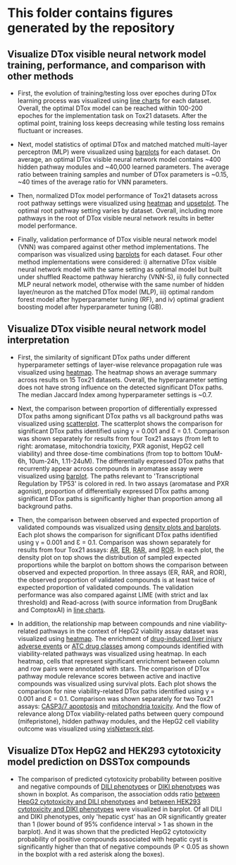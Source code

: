 # This folder contains figures generated by the repository

## Visualize DTox visible neural network model training, performance, and comparison with other methods   

+ First, the evolution of training/testing loss over epoches during DTox learning process was visualized using [line charts](compound_target_probability_tox21_implementation/training_loss/) for each dataset. Overall, the optimal DTox model can be reached within 100-200 epoches for the implementation task on Tox21 datasets. After the optimal point, training loss keeps decreasing while testing loss remains fluctuant or increases.    

+ Next, model statistics of optimal DTox and matched matched multi-layer perceptron (MLP) were visualized using [barplots](compound_target_probability_tox21_implementation/parameter_comparison/) for each dataset. On average, an optimal DTox visible neural network model contains ~400 hidden pathway modules and ~40,000 learned parameters. The average ratio between training samples and number of DTox parameters is ~0.15, ~40 times of the average ratio for VNN parameters.

+ Then, normalized DTox model performance of Tox21 datasets across root pathway settings were visualized using [heatmap](compound_target_probability_tox21_implementation/hyperparameter_comparison/compound_target_probability_tox21_implementation_rt_training_root_loss_normalized_comparison_by_dataset.pdf) and [upsetplot](compound_target_probability_tox21_implementation/hyperparameter_comparison/compound_target_probability_tox21_implementation_rt_upset.pdf). The optimal root pathway setting varies by dataset. Overall, including more pathways in the root of DTox visible neural network results in better model performance. 

+ Finally, validation performance of DTox visible neural network model (VNN) was compared against other method implementations. The comparison was visualized using [barplots](compound_target_probability_tox21_implementation/method_comparison/) for each dataset. Four other method implementations were considered: i) alternative DTox visible neural network model with the same setting as optimal model but built under shuffled Reactome pathway hierarchy (VNN-S), ii) fully connected MLP neural network model, otherwise with the same number of hidden layer/neuron as the matched DTox model (MLP), iii) optimal random forest model after hyperparameter tuning (RF), and iv) optimal gradient boosting model after hyperparameter tuning (GB).

## Visualize DTox visible neural network model interpretation 

+ First, the similarity of significant DTox paths under different hyperparameter settings of layer-wise relevance propagation rule was visualized using [heatmap](compound_target_probability_tox21_interpret_analysis/compound_target_fingerprint_maccs_probability_gamma-epsilon_path_similarity.pdf). The heatmap shows an average summary across results on 15 Tox21 datasets. Overall, the hyperparameter setting does not have strong influence on the detected significant DTox paths. The median Jaccard Index among hyperparameter settings is ~0.7. 

+ Next, the comparison between proportion of differentially expressed DTox paths among significant DTox paths vs all background paths was visualized using [scatterplot](compound_target_probability_tox21_interpret_expression/compound_target_fingerprint_maccs_probability_tox21_interpret_expression_validation_result_compare_gamma-epsilon_0.001_0.1.pdf). The scatterplot shows the comparison for significant DTox paths identified using γ = 0.001 and Ɛ = 0.1. Comparison was shown separately for results from four Tox21 assays (from left to right: aromatase, mitochondria toxicity, PXR agonist, HepG2 cell viability) and three dose-time combinations (from top to bottom 10uM-6h, 10um-24h, 1.11-24uM). The differentially expressed DTox paths that recurrently appear across compounds in aromatase assay were visualized using [barplot](compound_target_probability_tox21_interpret_expression/gamma-epsilon_0.001_0.1_expression_validation_sig_path_recurrent_tox21-aromatase-p1_5.pdf). The paths relevant to 'Transcriptional Regulation by TP53' is colored in red. In two assays (aromatase and PXR agonist), proportion of differentially expressed DTox paths among significant DTox paths is significantly higher than proportion among all background paths. 

+ Then, the comparison between observed and expected proportion of validated compounds was visualized using [density plots and barplots](compound_target_probability_tox21_interpret_standard/). Each plot shows the comparison for significant DTox paths identified using γ = 0.001 and Ɛ = 0.1. Comparison was shown separately for results from four Tox21 assays: [AR](compound_target_probability_tox21_interpret_standard/compound_target_fingerprint_maccs_probability_tox21_interpret_standard_validation_result_compare_gamma-epsilon_0.001_0.1_tox21-ar-mda-kb2-luc-antagonist-p2.pdf), [ER](compound_target_probability_tox21_interpret_standard/compound_target_fingerprint_maccs_probability_tox21_interpret_standard_validation_result_compare_gamma-epsilon_0.001_0.1_tox21-er-luc-bg1-4e2-agonist-p2.pdf), [RAR](compound_target_probability_tox21_interpret_standard/compound_target_fingerprint_maccs_probability_tox21_interpret_standard_validation_result_compare_gamma-epsilon_0.001_0.1_tox21-rar-antagonist-p2.pdf), and [ROR](compound_target_probability_tox21_interpret_standard/compound_target_fingerprint_maccs_probability_tox21_interpret_standard_validation_result_compare_gamma-epsilon_0.001_0.1_tox21-ror-cho-antagonist-p1.pdf). In each plot, the density plot on top shows the distribution of sampled expected proportions while the barplot on bottom shows the comparison between observed and expected proportion. In three assays (ER, RAR, and ROR), the observed proportion of validated compounds is at least twice of expected proportion of validated compounds. The validation performance was also compared against LIME (with strict and lax threshold) and Read-across (with source information from DrugBank and ComptoxAI) in [line charts](compound_target_probability_tox21_interpret_standard/compound_target_fingerprint_maccs_probability_tox21_interpret_target_standard_validation_result_compare_line_chart.pdf).

+ In addition, the relationship map between compounds and nine viability-related pathways in the context of HepG2 viability assay dataset was visualized using [heatmap](compound_target_probability_tox21_interpret_viability/compound_target_fingerprint_maccs_probability_tox21-rt-viability-hepg2-p1_whole_data.tsv_rt_25_ps_5_re_0_xs_20_al_0.5_ld_0.0001_model.pt_gamma-epsilon_0.001_0.1_path_compound_map.pdf). The enrichment of [drug-induced liver injury adverse events](compound_target_probability_tox21_interpret_viability/compound_target_fingerprint_maccs_probability_tox21-rt-viability-hepg2-p1_whole_data.tsv_rt_25_ps_5_re_0_xs_20_al_0.5_ld_0.0001_model.pt_gamma-epsilon_0.001_0.1_dili_path_map.pdf) or [ATC drug classes](compound_target_probability_tox21_interpret_viability/compound_target_fingerprint_maccs_probability_tox21-rt-viability-hepg2-p1_whole_data.tsv_rt_25_ps_5_re_0_xs_20_al_0.5_ld_0.0001_model.pt_gamma-epsilon_0.001_0.1_atc_path_map.pdf) among compounds identified with viability-related pathways was visualized using heatmap. In each heatmap, cells that represent significant enrichment between column and row pairs were annotated with stars. The comparison of DTox pathway module relevance scores between active and inactive compounds was visualized using survival plots. Each plot shows the comparison for nine viability-related DTox paths identified using γ = 0.001 and Ɛ = 0.1. Comparison was shown separately for two Tox21 assays: [CASP3/7 apoptosis](compound_target_probability_tox21_interpret_viability/compound_target_fingerprint_maccs_probability_tox21-rt-viability-hepg2-p1_whole_data.tsv_rt_25_ps_5_re_0_xs_20_al_0.5_ld_0.0001_model.pt_gamma-epsilon_0.001_0.1_pathway_module_compare_tox21-casp3-hepg2-p1.pdf) and [mitochondria toxicity](compound_target_probability_tox21_interpret_viability/compound_target_fingerprint_maccs_probability_tox21-rt-viability-hepg2-p1_whole_data.tsv_rt_25_ps_5_re_0_xs_20_al_0.5_ld_0.0001_model.pt_gamma-epsilon_0.001_0.1_pathway_module_compare_tox21-mitotox-p1.pdf). And the flow of relevance along DTox viability-related paths between query compound (mifepristone), hidden pathway modules, and the HepG2 cell viability outcome was visualized using [visNetwork plot](compound_target_probability_tox21_interpret_viability/plot_compound_target_fingerprint_maccs_probability_tox21-rt-viability-hepg2-p1_whole_data.tsv_rt_25_ps_5_re_0_xs_20_al_0.5_ld_0.0001_model.pt_gamma-epsilon_0.001_0.1_CID_55245.pdf).

## Visualize DTox HepG2 and HEK293 cytotoxicity model prediction on DSSTox compounds

+ The comparison of predicted cytotoxicity probability between positive and negative compounds of [DILI phenotypes](compound_target_probability_tox21_prediction/dili_phenotype_tox21-rt-viability-hepg2-p1_dsstox_compound_model_pred_score_compare_boxplot_greater.pdf) or [DIKI phenotypes](compound_target_probability_tox21_prediction/diki_phenotype_tox21-rt-viability-hek293-p1_dsstox_compound_model_pred_score_compare_boxplot_greater.pdf) was shown in boxplot. As comparison, the association odds ratio [between HepG2 cytotoxicity and DILI phenotypes](compound_target_probability_tox21_prediction/dili_phenotype_tox21-rt-viability-hepg2-p1_dsstox_compound_model_pred_score_compare_barplot_greater.pdf) and [between HEK293 cytotoxicity and DIKI phenotypes](compound_target_probability_tox21_prediction/diki_phenotype_tox21-rt-viability-hek293-p1_dsstox_compound_model_pred_score_compare_barplot_greater.pdf) were visualized in barplot. Of all DILI and DIKI phenotypes, only 'hepatic cyst' has an OR significantly greater than 1 (lower bound of 95% confidence interval > 1 as shown in the barplot). And it was shown that the predicted HepG2 cytotoxicity probability of positive compounds associated with hepatic cyst is significantly higher than that of negative compounds (P < 0.05 as shown in the boxplot with a red asterisk along the boxes).

